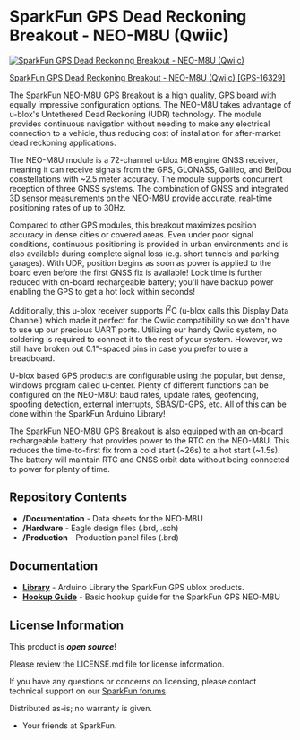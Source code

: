SparkFun GPS Dead Reckoning Breakout - NEO-M8U (Qwiic)
========================================

[![SparkFun GPS Dead Reckoning Breakout - NEO-M8U (Qwiic)](https://cdn.sparkfun.com/r/600-600//assets/parts/1/5/0/3/7/16329-SparkFun_GPS_Dead_Reckoning_Breakout_-_NEO-M8U__Qwiic_-01.jpg)](https://www.sparkfun.com/products/16329)

[SparkFun GPS Dead Reckoning Breakout - NEO-M8U (Qwiic) [GPS-16329]](https://www.sparkfun.com/products/16329)

The SparkFun NEO-M8U GPS Breakout is a high quality, GPS board with equally impressive configuration options. The NEO-M8U takes advantage of u-blox's Untethered Dead Reckoning (UDR) technology. The module provides continuous navigation without needing to make any electrical connection to a vehicle, thus reducing cost of installation for after-market dead reckoning applications. 

The NEO-M8U module is a 72-channel u-blox M8 engine GNSS receiver, meaning it can receive signals from the GPS, GLONASS, Galileo, and BeiDou constellations with ~2.5 meter accuracy. The module supports concurrent reception of three GNSS systems. The combination of GNSS and integrated 3D sensor measurements on the NEO-M8U provide accurate, real-time positioning rates of up to 30Hz. 

Compared to other GPS modules, this breakout maximizes position accuracy in dense cities or covered areas. Even under poor signal conditions, continuous positioning is provided in urban environments and is also available during complete signal loss (e.g. short tunnels and parking garages). With UDR, position begins as soon as power is applied to the board even before the first GNSS fix is available! Lock time is further reduced with on-board rechargeable battery; you'll have backup power enabling the GPS to get a hot lock within seconds!

Additionally, this u-blox receiver supports I<sup>2</sup>C (u-blox calls this Display Data Channel) which made it perfect for the Qwiic compatibility so we don't have to use up our precious UART ports. Utilizing our handy Qwiic system, no soldering is required to connect it to the rest of your system. However, we still have broken out 0.1"-spaced pins in case you prefer to use a breadboard. 

U-blox based GPS products are configurable using the popular, but dense, windows program called u-center. Plenty of different functions can be configured on the NEO-M8U: baud rates, update rates, geofencing, spoofing detection, external interrupts, SBAS/D-GPS, etc. All of this can be done within the SparkFun Arduino Library!

The SparkFun NEO-M8U GPS Breakout is also equipped with an on-board rechargeable battery that provides power to the RTC on the NEO-M8U.  This reduces the time-to-first fix from a cold start (~26s) to a hot start (~1.5s). The battery will maintain RTC and GNSS orbit data without being connected to power for plenty of time.


Repository Contents
-------------------

* **/Documentation** - Data sheets for the NEO-M8U
* **/Hardware** - Eagle design files (.brd, .sch)
* **/Production** - Production panel files (.brd)

Documentation
--------------
* **[Library](https://github.com/sparkfun/SparkFun_Ublox_Arduino_Library)** - Arduino Library the SparkFun GPS ublox products.
* **[Hookup Guide](https://learn.sparkfun.com/tutorials/1166)** - Basic hookup guide for the SparkFun GPS NEO-M8U

License Information
-------------------

This product is _**open source**_! 

Please review the LICENSE.md file for license information. 

If you have any questions or concerns on licensing, please contact technical support on our [SparkFun forums](https://forum.sparkfun.com/viewforum.php?f=152).

Distributed as-is; no warranty is given.

- Your friends at SparkFun.
